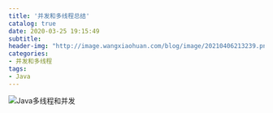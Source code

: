 ```yaml
---
title: '并发和多线程总结'
catalog: true
date: 2020-03-25 19:15:49
subtitle:
header-img: "http://image.wangxiaohuan.com/blog/image/20210406213239.png"
categories:
- 并发和多线程
tags:
- Java
---
```


![Java多线程和并发](http://image.wangxiaohuan.com/blog/image/Java多线程和并发.png)

